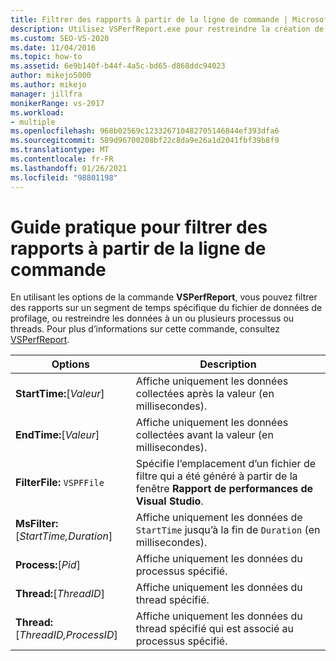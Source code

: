 ```yaml
---
title: Filtrer des rapports à partir de la ligne de commande | Microsoft Docs
description: Utilisez VSPerfReport.exe pour restreindre la création de rapports à une période spécifique, ou pour sélectionner des processus et des threads. Cet article répertorie les options, avec des descriptions.
ms.custom: SEO-VS-2020
ms.date: 11/04/2016
ms.topic: how-to
ms.assetid: 6e9b140f-b44f-4a5c-bd65-d868ddc94023
author: mikejo5000
ms.author: mikejo
manager: jillfra
monikerRange: vs-2017
ms.workload:
- multiple
ms.openlocfilehash: 968b02569c123326710482705146844ef393dfa6
ms.sourcegitcommit: 589d96700208bf22c8da9e26a1d2041fbf39b8f9
ms.translationtype: MT
ms.contentlocale: fr-FR
ms.lasthandoff: 01/26/2021
ms.locfileid: "98801198"
---
```

# <a name="how-to-filter-reports-from-the-command-line"></a>Guide pratique pour filtrer des rapports à partir de la ligne de commande
En utilisant les options de la commande **VSPerfReport**, vous pouvez filtrer des rapports sur un segment de temps spécifique du fichier de données de profilage, ou restreindre les données à un ou plusieurs processus ou threads. Pour plus d’informations sur cette commande, consultez [VSPerfReport](../profiling/vsperfreport.md).

|Options|Description|
|-------------|-----------------|
|**StartTime:**[*Valeur*]|Affiche uniquement les données collectées après la valeur (en millisecondes).|
|**EndTime:**[*Valeur*]|Affiche uniquement les données collectées avant la valeur (en millisecondes).|
|**FilterFile:** `VSPFFile`|Spécifie l’emplacement d’un fichier de filtre qui a été généré à partir de la fenêtre **Rapport de performances de Visual Studio**.|
|**MsFilter:**[*StartTime,Duration*]|Affiche uniquement les données de `StartTime` jusqu’à la fin de `Duration` (en millisecondes).|
|**Process:**[*Pid*]|Affiche uniquement les données du processus spécifié.|
|**Thread:**[*ThreadID*]|Affiche uniquement les données du thread spécifié.|
|**Thread:**[*ThreadID,ProcessID*]|Affiche uniquement les données du thread spécifié qui est associé au processus spécifié.|

